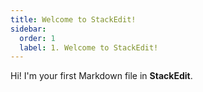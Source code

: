 ```yaml
---
title: Welcome to StackEdit!
sidebar:
  order: 1
  label: 1. Welcome to StackEdit!
---
```


Hi! I'm your first Markdown file in **StackEdit**. 
